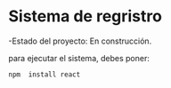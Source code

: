 <h1> Sistema de regristro </h1>


-Estado del proyecto: En construcción.

para ejecutar el sistema, debes poner:

```npm  install react```
